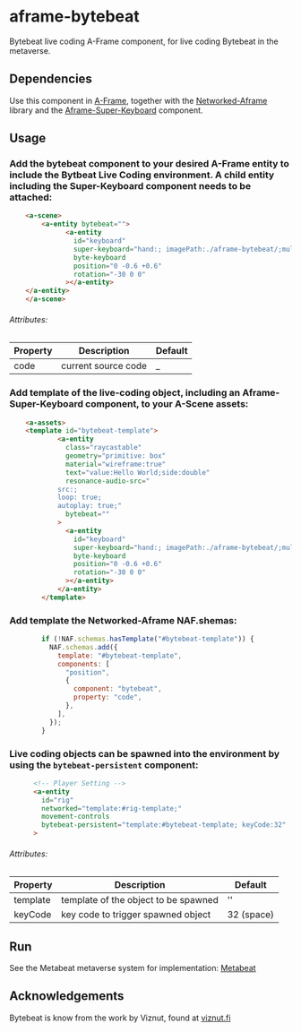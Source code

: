 # aframe-bytebeat

Bytebeat live coding A-Frame component, for live coding Bytebeat in the metaverse.


## Dependencies

Use this component in [A-Frame](https://aframe.io), together with the [Networked-Aframe](https://github.com/networked-aframe/networked-aframe) library and the [Aframe-Super-Keyboard](https://github.com/supermedium/aframe-super-keyboard) component.  

## Usage

### Add the bytebeat component to your desired A-Frame entity to include the Bytbeat Live Coding environment. A child entity including the Super-Keyboard component needs to be attached:

```html
    <a-scene>
        <a-entity bytebeat="">
              <a-entity
                id="keyboard"
                super-keyboard="hand:; imagePath:./aframe-bytebeat/;multipleInputs:true;align:center"
                byte-keyboard
                position="0 -0.6 +0.6"
                rotation="-30 0 0"
              ></a-entity>
	</a-entity>
    </a-scene>
```

###### Attributes:

| Property | Description | Default |
| ------------- | ------------- | ------------- |
| code | current source code  | _ |

### Add template of the live-coding object, including an Aframe-Super-Keyboard component, to your A-Scene assets:

```html
    <a-assets>
	<template id="bytebeat-template">
            <a-entity
              class="raycastable"
              geometry="primitive: box"
              material="wireframe:true"
              text="value:Hello World;side:double"
              resonance-audio-src="
            src:;
            loop: true;
            autoplay: true;"
              bytebeat=""
            >
              <a-entity
                id="keyboard"
                super-keyboard="hand:; imagePath:./aframe-bytebeat/;multipleInputs:true;align:center"
                byte-keyboard
                position="0 -0.6 +0.6"
                rotation="-30 0 0"
              ></a-entity>
            </a-entity>
        </template>
```

### Add template the Networked-Aframe NAF.shemas: 


```javascript
        if (!NAF.schemas.hasTemplate("#bytebeat-template")) {
          NAF.schemas.add({
            template: "#bytebeat-template",
            components: [
              "position",
              {
                component: "bytebeat",
                property: "code",
              },
            ],
          });
        }
```

### Live coding objects can be spawned into the environment by using the `bytebeat-persistent` component: 

```html
      <!-- Player Setting -->
      <a-entity
        id="rig"
        networked="template:#rig-template;"
        movement-controls
        bytebeat-persistent="template:#bytebeat-template; keyCode:32"
      >
```

###### Attributes:

| Property | Description | Default |
| ------------- | ------------- | ------------- |
| template | template of the object to be spawned  | '' |
| keyCode | key code to trigger spawned object  | 32 (space) |

## Run
See the Metabeat metaverse system for implementation: [Metabeat](https://github.com/AudioGroupCologne/Metabeat) 

## Acknowledgements

Bytebeat is know from the work by Viznut, found at [viznut.fi](http://viznut.fi/) 

